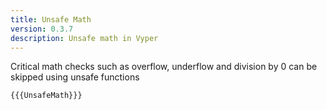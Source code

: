 ```yaml
---
title: Unsafe Math
version: 0.3.7
description: Unsafe math in Vyper
---
```


Critical math checks such as overflow, underflow and division by 0 can be skipped using unsafe functions

```vyper
{{{UnsafeMath}}}
```
